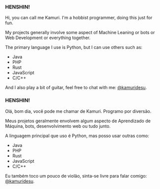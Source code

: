 ### HENSHIN!
Hi, you can call me Kamuri. I'm a hobbist programmer, doing this just for fun.

My projects generally involve some aspect of Machine Leaning or bots or Web Development or everything together.

The primary language I use is Python, but I can use others such as:
- Java
- PHP
- Rust
- JavaScript
- C/C++

And I also play a bit of guitar, feel free to chat with me: [@kamuridesu](https://t.me/kamuridesu).

### HENSHIN!
Olá, bom dia, você pode me chamar de Kamuri. Programo por diversão.

Meus projetos geralmente envolvem algum aspecto de Aprendizado de Máquina, bots, desenvolvimento web ou tudo junto.

A linguagem principal que uso é Python, mas posso usar outras como:
- Java
- PHP
- Rust
- JavaScript
- C/C++

Eu também toco um pouco de violão, sinta-se livre para falar comigo: [@kamuridesu](https://t.me/kamuridesu).
<!--
**kamuridesu/kamuridesu** is a ✨ _special_ ✨ repository because its `README.md` (this file) appears on your GitHub profile.

Here are some ideas to get you started:

- 🔭 I’m currently working on ...
- 🌱 I’m currently learning ...
- 👯 I’m looking to collaborate on ...
- 🤔 I’m looking for help with ...
- 💬 Ask me about ...
- 📫 How to reach me: ...
- 😄 Pronouns: ...
- ⚡ Fun fact: ...
-->
